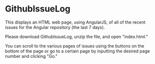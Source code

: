 # GithubIssueLog

This displays an HTML web page, using AngularJS, of all of the recent issues for the Angular repository (the last 7 days).

Please download GithubIssueLog, unzip the file, and open "index.html."

You can scroll to the various pages of issues using the buttons on the bottom of the page or go to a certain page by inputting
the desired page number and clicking "Go."
